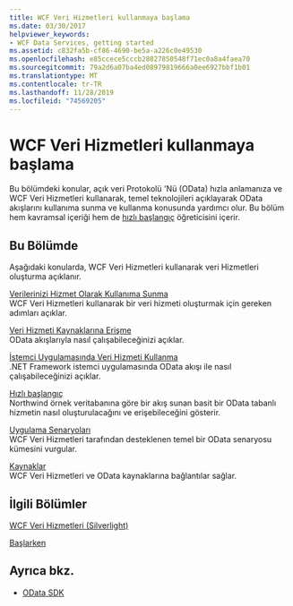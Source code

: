 ```yaml
---
title: WCF Veri Hizmetleri kullanmaya başlama
ms.date: 03/30/2017
helpviewer_keywords:
- WCF Data Services, getting started
ms.assetid: c832fa5b-cf86-4690-be5a-a226c0e49530
ms.openlocfilehash: e85ccece5cccb28827850548f71ec0a8a4faea70
ms.sourcegitcommit: 79a2d6a07ba4ed08979819666a0ee6927bbf1b01
ms.translationtype: MT
ms.contentlocale: tr-TR
ms.lasthandoff: 11/28/2019
ms.locfileid: "74569205"
---
```

# <a name="getting-started-with-wcf-data-services"></a>WCF Veri Hizmetleri kullanmaya başlama
Bu bölümdeki konular, açık veri Protokolü 'Nü (OData) hızla anlamanıza ve WCF Veri Hizmetleri kullanarak, temel teknolojileri açıklayarak OData akışlarını kullanıma sunma ve kullanma konusunda yardımcı olur. Bu bölüm hem kavramsal içeriği hem de [hızlı başlangıç](quickstart-wcf-data-services.md) öğreticisini içerir.  
  
## <a name="in-this-section"></a>Bu Bölümde  
 Aşağıdaki konularda, WCF Veri Hizmetleri kullanarak veri Hizmetleri oluşturma açıklanır.  
  
 [Verilerinizi Hizmet Olarak Kullanıma Sunma](exposing-your-data-as-a-service-wcf-data-services.md)  
 WCF Veri Hizmetleri kullanarak bir veri hizmeti oluşturmak için gereken adımları açıklar.  
  
 [Veri Hizmeti Kaynaklarına Erişme](accessing-data-service-resources-wcf-data-services.md)  
 OData akışlarıyla nasıl çalışabileceğinizi açıklar.  
  
 [İstemci Uygulamasında Veri Hizmeti Kullanma](using-a-data-service-in-a-client-application-wcf-data-services.md)  
 .NET Framework istemci uygulamasında OData akışı ile nasıl çalışabileceğinizi açıklar.  
  
 [Hızlı başlangıç](quickstart-wcf-data-services.md)  
 Northwind örnek veritabanına göre bir akış sunan basit bir OData tabanlı hizmetin nasıl oluşturulacağını ve erişebileceğini gösterir.  
  
 [Uygulama Senaryoları](application-scenarios-wcf-data-services.md)  
 WCF Veri Hizmetleri tarafından desteklenen temel bir OData senaryosu kümesini vurgular.  
  
 [Kaynaklar](wcf-data-services-resources.md)  
 WCF Veri Hizmetleri ve OData kaynaklarına bağlantılar sağlar.  
  
## <a name="related-sections"></a>İlgili Bölümler  
 [WCF Veri Hizmetleri (Silverlight)](https://go.microsoft.com/fwlink/?LinkID=143149)  
  
 [Başlarken](../adonet/ef/getting-started.md)  
  
## <a name="see-also"></a>Ayrıca bkz.

- [OData SDK](https://go.microsoft.com/fwlink/?LinkID=185248)
